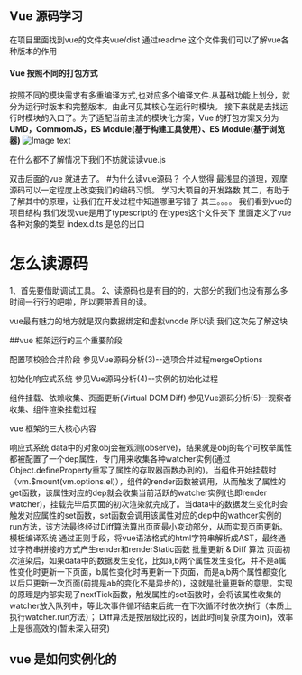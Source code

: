 ## Vue 源码学习
在项目里面找到vue的文件夹vue/dist
通过readme 这个文件我们可以了解vue各种版本的作用
#### Vue 按照不同的打包方式
按照不同的模块需求有多重编译方式,也对应多个编译文件.从基础功能上划分，就分为运行时版本和完整版本。由此可见其核心在运行时模块。
接下来就是去找运行时模块的入口了。为了适配当前主流的模块化方案，Vue 的打包方案又分为 
**UMD，CommomJS，ES Module(基于构建工具使用）、ES Module(基于浏览器)**
![Image text](https://upload-images.jianshu.io/upload_images/4580053-c745ec444df69f08.png?imageMogr2/auto-orient/)

在什么都不了解情况下我们不妨就读读vue.js 

双击后面的vue 就进去了。
#为什么读vue源码？
个人觉得
最浅显的道理，观摩源码可以一定程度上改变我们的编码习惯。
学习大项目的开发路数
其二，有助于了解其中的原理，让我们在开发过程中知道哪里写错了
其三。。。。
我们看到vue的项目结构 我们发现vue是用了typescript的
在types这个文件夹下 里面定义了vue各种对象的类型 index.d.ts 是总的出口
# 怎么读源码
1、首先要借助调试工具。
2、读源码也是有目的的，大部分的我们也没有那么多时间一行行的吧啦，所以要带着目的读。

vue最有魅力的地方就是双向数据绑定和虚拟vnode 所以读 我们这次先了解这块

##vue 框架运行的三个重要阶段

配置项校验合并阶段
参见Vue源码分析(3)--选项合并过程mergeOptions

初始化响应式系统
参见Vue源码分析(4)--实例的初始化过程

组件挂载、依赖收集、页面更新(Virtual DOM Diff)
参见Vue源码分析(5)--观察者收集、组件渲染挂载过程

vue 框架的三大核心内容

响应式系统
data中的对象obj会被观测(observe)，结果就是obj的每个可枚举属性都被配置了一个dep属性，专门用来收集各种watcher实例(通过Object.defineProperty重写了属性的存取器函数办到的)。当组件开始挂载时（vm.$mount(vm.options.el)），组件的render函数被调用，从而触发了属性的get函数，该属性对应的dep就会收集当前活跃的watcher实例(也即render watcher)，挂载完毕后页面的初次渲染就完成了。当data中的数据发生变化时会触发对应属性的set函数，set函数会调用该属性对应的dep中的wathcer实例的run方法，该方法最终经过Diff算法算出页面最小变动部分，从而实现页面更新。
模板编译系统
通过正则手段，将vue语法格式的html字符串解析成AST，最终通过字符串拼接的方式产生render和renderStatic函数
批量更新 & Diff 算法
页面初次渲染后，如果data中的数据发生变化，比如a,b两个属性发生变化，并不是a属性变化时更新一下页面，b属性变化时再更新一下页面，而是a,b两个属性都变化以后只更新一次页面(前提是ab的变化不是异步的)，这就是批量更新的意思。实现的原理是内部实现了nextTick函数，触发属性的set函数时，会将该属性收集的watcher放入队列中，等此次事件循环结束后统一在下次循环时依次执行（本质上执行watcher.run方法）；
Diff算法是按层级比较的，因此时间复杂度为o(n)，效率上是很高效的(暂未深入研究)

## vue 是如何实例化的



